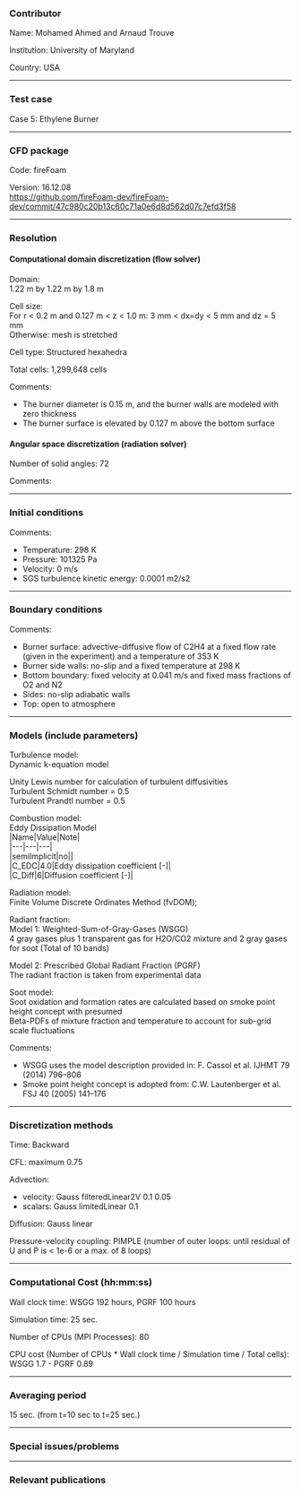 ### Contributor
Name: Mohamed Ahmed and Arnaud Trouve

Institution: University of Maryland

Country: USA

------------------

### Test case

Case 5: Ethylene Burner

------------------

### CFD package
Code: fireFoam

Version: 16.12.08  
https://github.com/fireFoam-dev/fireFoam-dev/commit/47c980c20b13c60c71a0e6d8d562d07c7efd3f58

------------------

### Resolution

#### Computational domain discretization (flow solver)
Domain:  
1.22 m by 1.22 m by 1.8 m

Cell size:  
For r < 0.2 m and 0.127 m < z < 1.0 m: 3 mm < dx=dy < 5 mm and dz = 5 mm  
Otherwise: mesh is stretched

Cell type: Structured hexahedra

Total cells: 1,299,648 cells

Comments:  
- The burner diameter is 0.15 m, and the burner walls are modeled with zero thickness  
- The burner surface is elevated by 0.127 m above the bottom surface

 
#### Angular space discretization (radiation solver)
Number of solid angles: 72

Comments:

------------------

### Initial conditions
Comments:

- Temperature: 298 K  
- Pressure: 101325 Pa  
- Velocity: 0 m/s  
- SGS turbulence kinetic energy: 0.0001 m2/s2

------------------

### Boundary conditions

Comments:

- Burner surface: advective-diffusive flow of C2H4 at a fixed flow rate (given in the experiment) and a temperature of 353 K  
- Burner side walls: no-slip and a fixed temperature at 298 K  
- Bottom boundary: fixed velocity at 0.041 m/s and fixed mass fractions of O2 and N2  
- Sides: no-slip adiabatic walls  
- Top: open to atmosphere

------------------

### Models (include parameters)
Turbulence model:  
Dynamic k-equation model

Unity Lewis number for calculation of turbulent diffusivities  
Turbulent Schmidt number = 0.5  
Turbulent Prandtl number = 0.5  

Combustion model:  
Eddy Dissipation Model  
|Name|Value|Note|  
|---|---|---|  
|semiImplicit|no||  
|C_EDC|4.0|Eddy dissipation coefficient [-]|  
|C_Diff|6|Diffusion coefficient [-]|


Radiation model:  
Finite Volume Discrete Ordinates Method (fvDOM); 

Radiant fraction:  
Model 1: Weighted-Sum-of-Gray-Gases (WSGG)  
4 gray gases plus 1 transparent gas for H2O/CO2 mixture and 2 gray gases for soot (Total of 10 bands)  

Model 2: Prescribed Global Radiant Fraction (PGRF)  
The radiant fraction is taken from experimental data   

Soot model:  
Soot oxidation and formation rates are calculated based on smoke point height concept with presumed  
Beta-PDFs of mixture fraction and temperature to account for sub-grid scale fluctuations

Comments:  
- WSGG uses the model description provided in: F. Cassol et al. IJHMT 79 (2014) 796–806  
- Smoke point height concept is adopted from: C.W. Lautenberger et al. FSJ 40 (2005) 141–176

------------------

### Discretization methods
Time: Backward  

CFL: maximum 0.75  

Advection:  
- velocity: Gauss filteredLinear2V 0.1 0.05  
- scalars: Gauss limitedLinear 0.1

Diffusion: Gauss linear

Pressure-velocity coupling: PIMPLE (number of outer loops: until residual of U and P is < 1e-6 or a max. of 8 loops)


------------------

### Computational Cost (hh:mm:ss)

Wall clock time: WSGG 192 hours, PGRF 100 hours  

Simulation time: 25 sec.

Number of CPUs (MPI Processes): 80

CPU cost (Number of CPUs * Wall clock time / Simulation time / Total cells):  
WSGG 1.7 - PGRF 0.89


------------------

### Averaging period
15 sec. (from t=10 sec to t=25 sec.)

------------------

### Special issues/problems

------------------

### Relevant publications
